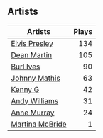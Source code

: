 ## Artists
Artists | Plays 
----- | -----: 
[Elvis Presley](/artists/elvis-presley-1014) | 134
[Dean Martin](/artists/dean-martin-6555) | 105
[Burl Ives](/artists/burl-ives-1117) | 90
[Johnny Mathis](/artists/johnny-mathis-14581) | 63
[Kenny G](/artists/kenny-g-7789) | 42
[Andy Williams](/artists/andy-williams-16425) | 31
[Anne Murray](/artists/anne-murray-28649) | 24
[Martina McBride](/artists/martina-mcbride-35319) | 1

